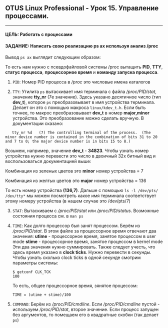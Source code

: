 ## OTUS Linux Professional - Урок 15. Управление процессами.
---

#### ЦЕЛЬ: Работать с процессами

#### ЗАДАНИЕ: Написать свою реализацию ps ax используя анализ /proc

Вывод `ps ax` выглядит следующим образом:

То есть нам нужно с псевдофайловой системы /proc вытащить __PID__, __TTY__, __статус процесса__, __процессорное время__ и __команду запуска процесса__.

1. `PID`: Номер PID процесса в _/proc_ это числовые имена каталогов

2. `TTY`: Утилита `ps` вытаскивает имя терминала с файла _/proc/PID/stat_, значение __tty_nr__ (7е значение). Здесь указано десятичное число (тип __dev_t__), которое `ps` преобразовывает в имя устройства терминала. Делает он это с помощью макроса `linux/kdev_t.h`. Если быть точнее, то макрос преобразовывает __dev_t__ в номер __major,minor__ устройства.
Это преобразование можно сделать вручную. В документации сказано:
```
   tty_nr %d   (7) The controlling terminal of the process.  (The minor device number is contained in the combination of bits 31 to 20 and 7 to 0; the major device number is in bits 15 to 8.)
```
Возьмем, например, значение __dev_t__ - __34823__. Чтобы узнать номер устройства нужно перевести это число в двоичный 32х битный вид и воспользоваться документацией выше:

Комбинация из зеленых цветов это __minor__ номер устройства = 7

Комбинация из желтых цветов это __major__ номер устройства = 136

То есть номер устройства __(136,7)__. Дальше с помощью `ls -l /dev/pts/ /dev/tty*` мы можем посмотреть какое имя терминала соответствует этому номеру устройства (в нашем случае это /dev/pts/7)

3. `STAT`: Вытаскиваем с _/proc/PID/stat_ или _/proc/PID/status_. Возможные состояния процесса см. в `man ps`

4. `TIME`: Как долго процессор был занят процессом. Берём из _/proc/PID/stat_. В этом файле за процессорное время отвечают два значения:
   __utime__ - процессорное время, занятое процессом в user mode
   __stime__ -  процессорное время, занятое процессом в kernel mode
   Эти два значения нужно суммировать. Также следует учесть, что здесь время указано в __clock ticks__. Нужно перевести в секунды. Чтобы узнать сколько clock ticks в одной секунде смотрим параметры системы:
   ```
   $ getconf CLK_TCK
   100
   ```
   То есть, общее процессорное время, зянятое процессом:
   ```
   TIME = (utime + stime)/100
   ```
6. `COMMAND`: Берём из _/proc/PID/cmdline_. Если _/proc/PID/cmdline_ пустой - используем _/proc/PID/stat_, второе значение. Если процесс запущен без аргументов, то помещаем его в квадратные скобки (так делает `ps`)
